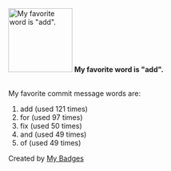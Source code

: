 <img src="https://my-badges.github.io/my-badges/favorite-word.png" alt="My favorite word is &quot;add&quot;." title="My favorite word is &quot;add&quot;." width="128">
<strong>My favorite word is &quot;add&quot;.</strong>
<br><br>

My favorite commit message words are:

1. add (used 121 times)
2. for (used 97 times)
3. fix (used 50 times)
4. and (used 49 times)
5. of (used 49 times)


Created by <a href="https://github.com/my-badges/my-badges">My Badges</a>